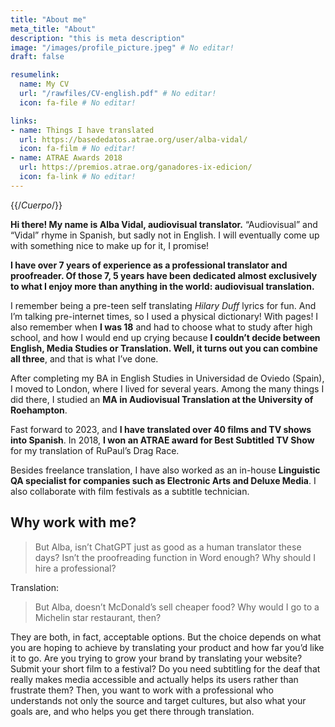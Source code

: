 ```yaml
---
title: "About me"
meta_title: "About"
description: "this is meta description"
image: "/images/profile_picture.jpeg" # No editar!
draft: false

resumelink:
  name: My CV
  url: "/rawfiles/CV-english.pdf" # No editar!
  icon: fa-file # No editar!

links:
- name: Things I have translated
  url: https://basededatos.atrae.org/user/alba-vidal/
  icon: fa-film # No editar!
- name: ATRAE Awards 2018
  url: https://premios.atrae.org/ganadores-ix-edicion/
  icon: fa-link # No editar!
---
```


{{/*Cuerpo*/}}

__Hi there! My name is Alba Vidal, audiovisual translator.__ “Audiovisual” and “Vidal” rhyme in Spanish, but sadly not in English. I will eventually come up with something nice to make up for it, I promise!

__I have over 7 years of experience as a professional translator and proofreader. Of those 7, 5 years have been dedicated almost exclusively to what I enjoy more than anything in the world: audiovisual translation.__

I remember being a pre-teen self translating _Hilary Duff_ lyrics for fun. And I’m talking pre-internet times, so I used a physical dictionary! With pages! I also remember when __I was 18__ and had to choose what to study after high school, and how I would end up crying because __I couldn’t decide between English, Media Studies or Translation. Well, it turns out you can combine all three__, and that is what I’ve done.

After completing my BA in English Studies in Universidad de Oviedo (Spain), I moved to London, where I lived for several years. Among the many things I did there, I studied an __MA in Audiovisual Translation at the University of Roehampton__.

Fast forward to 2023, and __I have translated over 40 films and TV shows into Spanish__. In 2018, __I won an ATRAE award for Best Subtitled TV Show__ for my translation of RuPaul’s Drag Race.

Besides freelance translation, I have also worked as an in-house __Linguistic QA specialist for companies such as Electronic Arts and Deluxe Media__. I also collaborate with film festivals as a subtitle technician.

## Why work with me?
>But Alba, isn’t ChatGPT just as good as a human translator these days? Isn’t the proofreading function in Word enough? Why should I hire a professional?

Translation: 
>But Alba, doesn’t McDonald’s sell cheaper food? Why would I go to a Michelin star restaurant, then?

They are both, in fact, acceptable options. But the choice depends on what you are hoping to achieve by translating your product and how far you’d like it to go. Are you trying to grow your brand by translating your website? Submit your short film to a festival? Do you need subtitling for the deaf that really makes media accessible and actually helps its users rather than frustrate them? Then, you want to work with a professional who understands not only the source and target cultures, but also what your goals are, and who helps you get there through translation.
